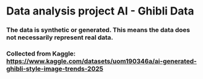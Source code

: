 # Data analysis project AI - Ghibli Data
### The data is synthetic or generated. This means the data does not necessarily represent real data.
### Collected from Kaggle: https://www.kaggle.com/datasets/uom190346a/ai-generated-ghibli-style-image-trends-2025
